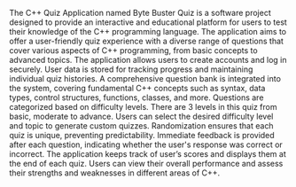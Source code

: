 The C++ Quiz Application named Byte Buster Quiz is a software project designed to provide an interactive and educational platform for users to test their knowledge of the C++ programming language. The application aims to offer a user-friendly quiz experience with a diverse range of questions that cover various aspects of C++ programming, from basic concepts to advanced topics. The application allows users to create accounts and log in securely. User data is stored for tracking progress and maintaining individual quiz histories. A comprehensive question bank is integrated into the system, covering fundamental C++ concepts such as syntax, data types, control structures, functions, classes, and more. Questions are categorized based on difficulty levels. There are 3 levels in this quiz from basic, moderate to advance. Users can select the desired difficulty level and topic to generate custom quizzes. Randomization ensures that each quiz is unique, preventing predictability. Immediate feedback is provided after each question, indicating whether the user's response was correct or incorrect. The application keeps track of user’s scores and displays them at the end of each quiz. Users can view their overall performance and assess their strengths and weaknesses in different areas of C++. 
